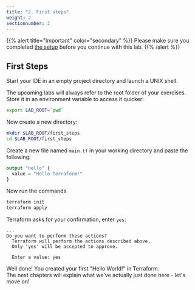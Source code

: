 ```yaml
---
title: "2. First steps"
weight: 2
sectionnumber: 2
---
```


{{% alert title="Important" color="secondary" %}}
Please make sure you completed [the setup](../../setup/) before you continue with this lab.
{{% /alert %}}

## First Steps

Start your IDE in an empty project directory and launch a UNIX shell.  

The upcoming labs will always refer to the root folder of your exercises. Store it in an environment variable
to access it quicker:

```bash
export LAB_ROOT=`pwd`
```

Now create a new directory:

```bash
mkdir $LAB_ROOT/first_steps
cd $LAB_ROOT/first_steps
```

Create a new file named `main.tf` in your working directory and paste the following:

```terraform
output "hello" {
  value = "Hello Terraform!"
}
```

Now run the commands
```bash
terraform init
terraform apply
```

Terraform asks for your confirmation, enter `yes`:
```
...
Do you want to perform these actions?
  Terraform will perform the actions described above.
  Only 'yes' will be accepted to approve.

  Enter a value: yes
```

Well done! You created your first "Hello World!" in Terraform.  
The next chapters will explain what we've actually just done here - let's move on!